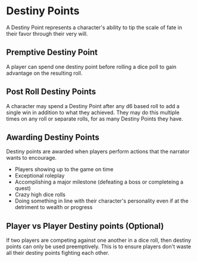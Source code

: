 # Destiny Points

A Destiny Point represents a character's ability to tip the scale of fate in their favor through their very will.

## Premptive Destiny Point

A player can spend one destiny point before rolling a dice poll to gain advantage on the resulting roll.

## Post Roll Destiny Points

A character may spend a Destiny Point after any d6 based roll to add a single win in addition to what they achieved. They may do this multiple times on any roll or separate rolls, for as many Destiny Points they have.

## Awarding Destiny Points

Destiny points are awarded when players perform actions that the narrator wants to encourage.

- Players showing up to the game on time
- Exceptional roleplay
- Accomplishing a major milestone (defeating a boss or completeing a quest)
- Crazy high dice rolls
- Doing something in line with their character's personality even if at the detriment to wealth or progress

## Player vs Player Destiny points (Optional)

If two players are competing against one another in a dice roll, then destiny points can only be used preemptively. This is to ensure players don't waste all their destiny points fighting each other.

